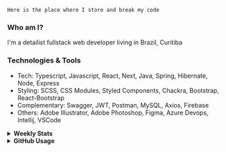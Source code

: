 ```
Here is the place where I store and break my code
```
### Who am I?
I'm a detailist fullstack web developer living in Brazil, Curitiba

### Technologies & Tools
- Tech: Typescript, Javascript, React, Next, Java, Spring, Hibernate, Node, Express
- Styling: SCSS, CSS Modules, Styled Components, Chackra, Bootstrap, React-Bootstrap
- Complementary: Swagger, JWT, Postman, MySQL, Axios, Firebase
- Others: Adobe Illustrator, Adobe Photoshop, Figma, Azure Devops, Intellij, VSCode

<details>
  <summary><b> Weekly Stats</b></summary>
<!--START_SECTION:waka-->

```text
TypeScript       5 hrs 35 mins   ██████████▓░░░░░░░░░░░░░░   42.96 %
Docker           4 hrs 45 mins   █████████░░░░░░░░░░░░░░░░   36.57 %
Java             1 hr 37 mins    ███░░░░░░░░░░░░░░░░░░░░░░   12.45 %
JSON             24 mins         ▓░░░░░░░░░░░░░░░░░░░░░░░░   03.11 %
Bash             20 mins         ▓░░░░░░░░░░░░░░░░░░░░░░░░   02.64 %
Git Config       12 mins         ▒░░░░░░░░░░░░░░░░░░░░░░░░   01.57 %
```

<!--END_SECTION:waka-->
</details>

<details>
  <summary><b> GitHub Usage</b></summary>
  
[![Top Langs](https://github-readme-stats.vercel.app/api/top-langs/?username=gxlpes&&langs_count=9&layout=compact)](https://github.com/anuraghazra/github-readme-stats)

</details>

